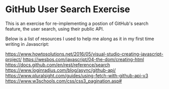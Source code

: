 # GitHub User Search Exercise
 
This is an exercise for re-implementing a postion of GitHub's search feature, the user search, using their public API.


Below is a list of resources I used to help me along as it in my first time writing in Javascript:

https://www.howtosolutions.net/2016/05/visual-studio-creating-javascript-project/
https://wesbos.com/javascript/04-the-dom/creating-html
https://docs.github.com/en/rest/reference/search
https://www.loginradius.com/blog/async/github-api/
https://www.pluralsight.com/guides/using-fetch-with-github-api-v3
https://www.w3schools.com/css/css3_pagination.asp#